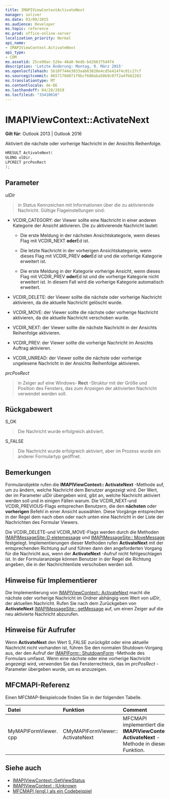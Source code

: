 ```yaml
---
title: IMAPIViewContextActivateNext
manager: soliver
ms.date: 03/09/2015
ms.audience: Developer
ms.topic: reference
ms.prod: office-online-server
localization_priority: Normal
api_name:
- IMAPIViewContext.ActivateNext
api_type:
- COM
ms.assetid: 25ce90ac-526e-48a0-9edb-bd266375d4f4
description: 'Letzte Änderung: Montag, 9. März 2015'
ms.openlocfilehash: 5b10f744e3033aab63820e4cd5e414f4c01c27cf
ms.sourcegitcommit: 8657170d071f9bcf680aba50b9c07f2a4fb82283
ms.translationtype: MT
ms.contentlocale: de-DE
ms.lasthandoff: 04/28/2019
ms.locfileid: "33410616"
---
```

# <a name="imapiviewcontextactivatenext"></a>IMAPIViewContext::ActivateNext

**Gilt für**: Outlook 2013 | Outlook 2016 
  
Aktiviert die nächste oder vorherige Nachricht in der Ansichts Reihenfolge. 
  
```cpp
HRESULT ActivateNext(
ULONG ulDir,
LPCRECT prcPosRect
);
```

## <a name="parameters"></a>Parameter

_ulDir_
  
> in Status Kennzeichen mit Informationen über die zu aktivierende Nachricht. Gültige Flageinstellungen sind:
    
  - VCDIR_CATEGORY: der Viewer sollte eine Nachricht in einer anderen Kategorie der Ansicht aktivieren. Die zu aktivierende Nachricht lautet: 
        
    - Die erste Meldung in der nächsten Ansichtskategorie, wenn dieses Flag mit VCDIR_NEXT **oder**Ed ist. 
        
    - Die letzte Nachricht in der vorherigen Ansichtskategorie, wenn dieses Flag mit VCDIR_PREV **oder**Ed ist und die vorherige Kategorie erweitert ist. 
        
    - Die erste Meldung in der Kategorie vorherige Ansicht, wenn dieses Flag mit VCDIR_PREV **oder**Ed ist und die vorherige Kategorie nicht erweitert ist. In diesem Fall wird die vorherige Kategorie automatisch erweitert. 
        
  - VCDIR_DELETE: der Viewer sollte die nächste oder vorherige Nachricht aktivieren, da die aktuelle Nachricht gelöscht wurde. 
        
  - VCDIR_MOVE: der Viewer sollte die nächste oder vorherige Nachricht aktivieren, da die aktuelle Nachricht verschoben wurde. 
        
  - VCDIR_NEXT: der Viewer sollte die nächste Nachricht in der Ansichts Reihenfolge aktivieren. 
        
  - VCDIR_PREV: der Viewer sollte die vorherige Nachricht im Ansichts Auftrag aktivieren. 
        
  - VCDIR_UNREAD: der Viewer sollte die nächste oder vorherige ungelesene Nachricht in der Ansichts Reihenfolge aktivieren. 
    
_prcPosRect_
  
> in Zeiger auf eine Windows- **Rect** -Struktur mit der Größe und Position des Fensters, das zum Anzeigen der aktivierten Nachricht verwendet werden soll. 
    
## <a name="return-value"></a>Rückgabewert

S_OK 
  
> Die Nachricht wurde erfolgreich aktiviert. 
    
S_FALSE 
  
> Die Nachricht wurde erfolgreich aktiviert, aber im Prozess wurde ein anderer Formulartyp geöffnet.
    
## <a name="remarks"></a>Bemerkungen

Formularobjekte rufen die **IMAPIViewContext:: ActivateNext** -Methode auf, um zu ändern, welche Nachricht dem Benutzer angezeigt wird. Der Wert, der im Parameter _ulDir_ übergeben wird, gibt an, welche Nachricht aktiviert werden soll und in einigen Fällen warum. Die VCDIR_NEXT-und VCDIR_PREVIOUS-Flags entsprechen Benutzern, die den **nächsten** oder **vorherigen** Befehl in einer Ansicht auswählen. Diese Vorgänge entsprechen in der Regel dem nach oben oder nach unten eine Nachricht in der Liste der Nachrichten des Formular Viewers. 
  
Die VCDIR_DELETE-und VCDIR_MOVE-Flags werden durch die Methoden [IMAPIMessageSite::D eletemessage](imapimessagesite-deletemessage.md) und [IMAPIMessageSite:: MoveMessage](imapimessagesite-movemessage.md) festgelegt. Implementierungen dieser Methoden rufen **ActivateNext** mit der entsprechenden Richtung auf und führen dann den angeforderten Vorgang für die Nachricht aus, wenn der **ActivateNext** -Aufruf nicht fehlgeschlagen ist. In der Formularanzeige können Benutzer in der Regel die Richtung angeben, die in der Nachrichtenliste verschoben werden soll. 
  
## <a name="notes-to-implementers"></a>Hinweise für Implementierer

Die Implementierung von [IMAPIViewContext:: ActivateNext](imapiviewcontext-activatenext.md) macht die nächste oder vorherige Nachricht im Ordner abhängig vom Wert von _ulDir_, der aktuellen Nachricht. Rufen Sie nach dem Zurückgeben von **ActivateNext** [IMAPIMessageSite:: getMessage](imapimessagesite-getmessage.md) auf, um einen Zeiger auf die neu aktivierte Nachricht abzurufen. 
  
## <a name="notes-to-callers"></a>Hinweise für Aufrufer

Wenn **ActivateNext** den Wert S_FALSE zurückgibt oder eine aktuelle Nachricht nicht vorhanden ist, führen Sie den normalen Shutdown-Vorgang aus, der den Aufruf der [IMAPIForm:: ShutdownForm](imapiform-shutdownform.md) -Methode des Formulars umfasst. Wenn eine nächste oder eine vorherige Nachricht angezeigt wird, verwenden Sie das Fensterrechteck, das im _prcPosRect_ -Parameter übergeben wurde, um es anzuzeigen. 
  
## <a name="mfcmapi-reference"></a>MFCMAPI-Referenz

Einen MFCMAP-Beispielcode finden Sie in der folgenden Tabelle.
  
|**Datei**|**Funktion**|**Comment**|
|:-----|:-----|:-----|
|MyMAPIFormViewer. cpp  <br/> |CMyMAPIFormViewer:: ActivateNext  <br/> |MFCMAPI implementiert die **IMAPIViewContext:: ActivateNext** -Methode in dieser Funktion.  <br/> |
   
## <a name="see-also"></a>Siehe auch

- [IMAPIViewContext::GetViewStatus](imapiviewcontext-getviewstatus.md)
- [IMAPIViewContext : IUnknown](imapiviewcontextiunknown.md)
- [MFCMAPI (engl.) als ein Codebeispiel](mfcmapi-as-a-code-sample.md)

